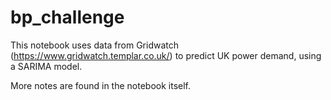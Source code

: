 # bp_challenge

This notebook uses data from Gridwatch (https://www.gridwatch.templar.co.uk/) to predict UK power demand, using a SARIMA model.

More notes are found in the notebook itself.
